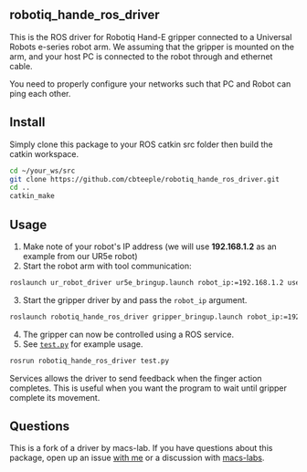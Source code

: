 ## robotiq_hande_ros_driver
This is the ROS driver for Robotiq Hand-E gripper connected to a Universal Robots e-series robot arm. We assuming that the gripper is mounted on the arm, and your host PC is connected to the robot through and ethernet cable.

You need to properly configure your networks such that PC and Robot can ping each other.

## Install
Simply clone this package to your ROS catkin src folder then build the catkin workspace.
```bash
cd ~/your_ws/src
git clone https://github.com/cbteeple/robotiq_hande_ros_driver.git
cd ..
catkin_make
```

## Usage
1. Make note of your robot's IP address (we will use **192.168.1.2** as an example from our UR5e robot)
2. Start the robot arm with tool communication:
```bash
roslaunch ur_robot_driver ur5e_bringup.launch robot_ip:=192.168.1.2 use_tool_communication:=true
```
3. Start the gripper driver by and pass the `robot_ip` argument.
```bash
roslaunch robotiq_hande_ros_driver gripper_bringup.launch robot_ip:=192.168.1.2
```
4. The gripper can now be controlled using a ROS service.
5. See [`test.py`](https://github.com/cbteeple/robotiq_hande_ros_driver/blob/master/src/test.py) for example usage. 
```bash
rosrun robotiq_hande_ros_driver test.py
```

Services allows the driver to send feedback when the finger action completes. This is useful when you want the program to wait until gripper complete its movement. 

## Questions
This is a fork of a driver by macs-lab. If you have questions about this package, open up an issue [with me](https://github.com/cbteeple/robotiq_hande_ros_driver/issues) or a discussion with [macs-labs](https://github.com/macs-lab/robotiq_hande_ros_driver/discussions).
